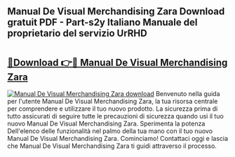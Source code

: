 ## Manual De Visual Merchandising Zara Download gratuit PDF - Part-s2y Italiano Manuale del proprietario del servizio UrRHD

# <h2><a href="http://dfacw19.blite.top/?on=Manual+De+Visual+Merchandising+Zara">🔗Download 👉🔴 Manual De Visual Merchandising Zara</a></h2>

[![Manual De Visual Merchandising Zara download](https://i.imgur.com/lujVjoI.png)](http://dfacw19.blite.top/?on=Manual+De+Visual+Merchandising+Zara)
Benvenuto nella guida per l'utente Manual De Visual Merchandising Zara, la tua risorsa centrale per comprendere e utilizzare il tuo nuovo prodotto. La sicurezza prima di tutto assicurati di seguire tutte le precauzioni di sicurezza quando usi il tuo nuovo Manual De Visual Merchandising Zara. Sperimenta la potenza Dell'elenco delle funzionalità nel palmo della tua mano con il tuo nuovo Manual De Visual Merchandising Zara. Cominciamo! Contattaci oggi e lascia che Manual De Visual Merchandising Zara ti guidi attraverso il processo.
